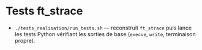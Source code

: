# Tests ft_strace

- `./tests_realisation/run_tests.sh` — reconstruit `ft_strace` puis lance les tests Python vérifiant les sorties de base (`execve`, `write`, terminaison propre).
